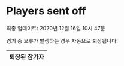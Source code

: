 # Players sent off
최종 업데이트: 2020년 12월 16일 10시 47분


경기 중 오류가 발생하는 경우 자동으로 퇴장됩니다.


| 퇴장된 참가자 |
|:---:|